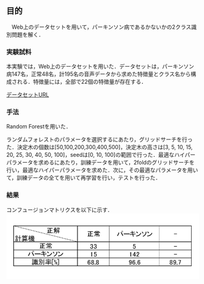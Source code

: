 
## 目的
　Web上のデータセットを用いて，パーキンソン病であるかないかの2クラス識別問題を解く．

### 実験試料
本実験では，Web上のデータセットを用いた．データセットは，パーキンソン病147名，正常48名，計195名の音声データから求めた特徴量とクラス名から構成される．特徴量には，全部で22個の特徴量が存在する．

[データセットURL](http://archive.ics.uci.edu/ml/datasets/Parkinsons)

### 手法
Random Forestを用いた．

ランダムフォレストのパラメータを選択するにあたり，グリッドサーチを行った．決定木の個数は[50,100,200,300,400,500]，決定木の高さは[3, 5, 10, 15, 20, 25, 30, 40, 50, 100]，seedは[0, 10, 100]の範囲で行った．最適なハイパーパラメータを求めるにあたり，訓練データを用いて，2foldのグリッドサーチを行い，最適なハイパーパラメータを求めた．次に，その最適なパラメータを用いて，訓練データの全てを用いて再学習を行い，テストを行った．

### 結果
コンフュージョンマトリクスを以下に示す．
![Figure1](/results/figure1.png)
